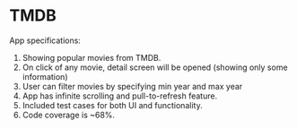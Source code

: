 # TMDB

App specifications:

1. Showing popular movies from TMDB.
2. On click of any movie, detail screen will be opened (showing only some information)
3. User can filter movies by specifying min year and max year
3. App has infinite scrolling and pull-to-refresh feature.
4. Included test cases for both UI and functionality.
5. Code coverage is ~68%.
